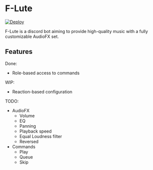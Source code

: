 # F-Lute

[![Deploy](https://www.herokucdn.com/deploy/button.svg)](https://heroku.com/deploy?template=https://github.com/ClarityCafe/F-Lute)


F-Lute is a discord bot aiming to provide high-quality music with a fully customizable AudioFX set.

## Features

Done:

- Role-based access to commands

WIP:

- Reaction-based configuration

TODO:

- AudioFX
  - Volume
  - EQ
  - Panning
  - Playback speed
  - Equal Loudness filter
  - Reversed
- Commands
  - Play
  - Queue
  - Skip
